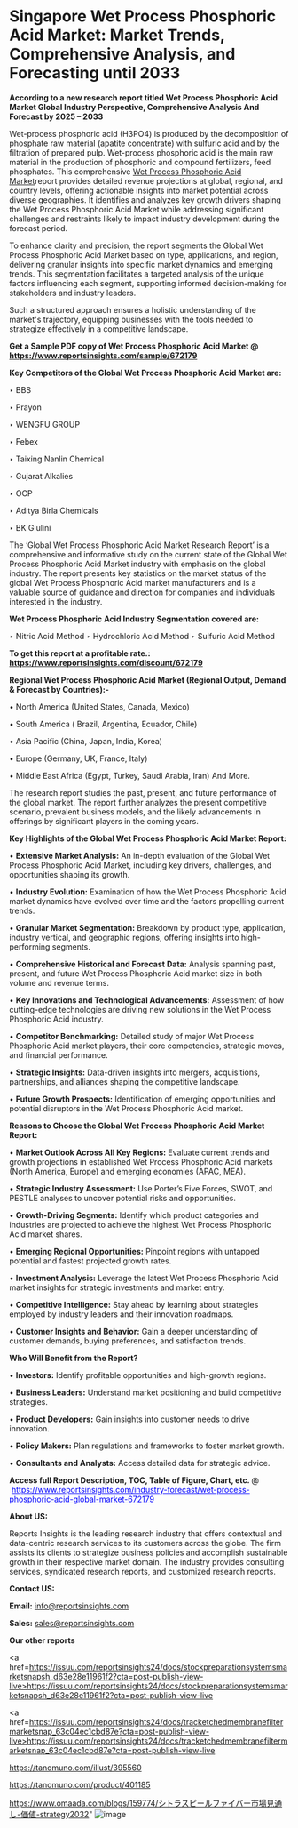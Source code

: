 # Singapore Wet Process Phosphoric Acid Market: Market Trends, Comprehensive Analysis, and Forecasting until 2033

<strong>According to a new research report titled Wet Process Phosphoric Acid Market Global Industry Perspective, Comprehensive Analysis And Forecast by 2025 – 2033</strong>

Wet-process phosphoric acid (H3PO4) is produced by the decomposition of phosphate raw material (apatite concentrate) with sulfuric acid and by the filtration of prepared pulp. Wet-process phosphoric acid is the main raw material in the production of phosphoric and compound fertilizers, feed phosphates. This comprehensive <a href=https://www.reportsinsights.com/sample/672179>Wet Process Phosphoric Acid Market</a>report provides detailed revenue projections at global, regional, and country levels, offering actionable insights into market potential across diverse geographies. It identifies and analyzes key growth drivers shaping the Wet Process Phosphoric Acid Market while addressing significant challenges and restraints likely to impact industry development during the forecast period.

To enhance clarity and precision, the report segments the Global Wet Process Phosphoric Acid Market based on type, applications, and region, delivering granular insights into specific market dynamics and emerging trends. This segmentation facilitates a targeted analysis of the unique factors influencing each segment, supporting informed decision-making for stakeholders and industry leaders.

Such a structured approach ensures a holistic understanding of the market's trajectory, equipping businesses with the tools needed to strategize effectively in a competitive landscape.

<strong>Get a Sample PDF copy of Wet Process Phosphoric Acid Market </strong><strong>@<a href=https://www.reportsinsights.com/sample/672179 style=color:#0000ff;> https://www.reportsinsights.com/sample/672179</a></strong></font>

<strong>Key Competitors of the Global Wet Process Phosphoric Acid Market are:</strong>

‣ BBS

‣ Prayon

‣ WENGFU GROUP

‣ Febex

‣ Taixing Nanlin Chemical

‣ Gujarat Alkalies

‣ OCP

‣ Aditya Birla Chemicals

‣ BK Giulini

The ‘Global Wet Process Phosphoric Acid Market Research Report’ is a comprehensive and informative study on the current state of the Global Wet Process Phosphoric Acid Market industry with emphasis on the global industry. The report presents key statistics on the market status of the global Wet Process Phosphoric Acid market manufacturers and is a valuable source of guidance and direction for companies and individuals interested in the industry.

<strong>Wet Process Phosphoric Acid Industry Segmentation covered are:</strong>

‣ Nitric Acid Method
‣ Hydrochloric Acid Method
‣ Sulfuric Acid Method

<strong>To get this report at a profitable rate.: <a href=https://www.reportsinsights.com/discount/672179 style=color:#0000ff;>https://www.reportsinsights.com/discount/672179</a></strong></font>

<strong>Regional Wet Process Phosphoric Acid Market (Regional Output, Demand &amp; Forecast by Countries):-</strong>

• North America (United States, Canada, Mexico)

• South America ( Brazil, Argentina, Ecuador, Chile)

• Asia Pacific (China, Japan, India, Korea)

• Europe (Germany, UK, France, Italy)

• Middle East Africa (Egypt, Turkey, Saudi Arabia, Iran) And More.

The research report studies the past, present, and future performance of the global market. The report further analyzes the present competitive scenario, prevalent business models, and the likely advancements in offerings by significant players in the coming years.

<strong>Key Highlights of the Global Wet Process Phosphoric Acid Market Report:</strong>

• <strong>Extensive Market Analysis:</strong> An in-depth evaluation of the Global Wet Process Phosphoric Acid Market, including key drivers, challenges, and opportunities shaping its growth.

• <strong>Industry Evolution:</strong> Examination of how the Wet Process Phosphoric Acid market dynamics have evolved over time and the factors propelling current trends.

• <strong>Granular Market Segmentation:</strong> Breakdown by product type, application, industry vertical, and geographic regions, offering insights into high-performing segments.

• <strong>Comprehensive Historical and Forecast Data:</strong> Analysis spanning past, present, and future Wet Process Phosphoric Acid market size in both volume and revenue terms.

• <strong>Key Innovations and Technological Advancements:</strong> Assessment of how cutting-edge technologies are driving new solutions in the Wet Process Phosphoric Acid industry.

• <strong>Competitor Benchmarking:</strong> Detailed study of major Wet Process Phosphoric Acid market players, their core competencies, strategic moves, and financial performance.

• <strong>Strategic Insights:</strong> Data-driven insights into mergers, acquisitions, partnerships, and alliances shaping the competitive landscape.

• <strong>Future Growth Prospects:</strong> Identification of emerging opportunities and potential disruptors in the Wet Process Phosphoric Acid market.

<strong>Reasons to Choose the Global Wet Process Phosphoric Acid Market Report:</strong>

• <strong>Market Outlook Across All Key Regions:</strong> Evaluate current trends and growth projections in established Wet Process Phosphoric Acid markets (North America, Europe) and emerging economies (APAC, MEA).

• <strong>Strategic Industry Assessment:</strong> Use Porter’s Five Forces, SWOT, and PESTLE analyses to uncover potential risks and opportunities.

• <strong>Growth-Driving Segments:</strong> Identify which product categories and industries are projected to achieve the highest Wet Process Phosphoric Acid market shares.

• <strong>Emerging Regional Opportunities:</strong> Pinpoint regions with untapped potential and fastest projected growth rates.

• <strong>Investment Analysis:</strong> Leverage the latest Wet Process Phosphoric Acid market insights for strategic investments and market entry.

• <strong>Competitive Intelligence:</strong> Stay ahead by learning about strategies employed by industry leaders and their innovation roadmaps.

• <strong>Customer Insights and Behavior:</strong> Gain a deeper understanding of customer demands, buying preferences, and satisfaction trends.

<strong>Who Will Benefit from the Report?</strong>

• <strong>Investors:</strong> Identify profitable opportunities and high-growth regions.

• <strong>Business Leaders:</strong> Understand market positioning and build competitive strategies.

• <strong>Product Developers:</strong> Gain insights into customer needs to drive innovation.

• <strong>Policy Makers:</strong> Plan regulations and frameworks to foster market growth.

• <strong>Consultants and Analysts:</strong> Access detailed data for strategic advice.
</ul>
<strong>Access full Report Description, TOC, Table of Figure, Chart, etc. </strong>@  <a href=https://www.reportsinsights.com/industry-forecast/wet-process-phosphoric-acid-global-market-672179 style=color:#0000ff;>https://www.reportsinsights.com/industry-forecast/wet-process-phosphoric-acid-global-market-672179</a></font>

<strong><strong>About US</strong>:</strong>

Reports Insights is the leading research industry that offers contextual and data-centric research services to its customers across the globe. The firm assists its clients to strategize business policies and accomplish sustainable growth in their respective market domain. The industry provides consulting services, syndicated research reports, and customized research reports.

<strong>Contact US:</strong>

<p class=""""><b>Email:</b> <a href=mailto:info@reportsinsights.com>info@reportsinsights.com</a></p>
<p class=""""><b>Sales:</b> <a href=mailto:sales@reportsinsights.com>sales@reportsinsights.com</a></p>

<strong>Our other reports</strong>

<a href=https://issuu.com/reportsinsights24/docs/stockpreparationsystemsmarketsnapsh_d63e28e11961f2?cta=post-publish-view-live>https://issuu.com/reportsinsights24/docs/stockpreparationsystemsmarketsnapsh_d63e28e11961f2?cta=post-publish-view-live</a>

<a href=https://issuu.com/reportsinsights24/docs/tracketchedmembranefiltermarketsnap_63c04ec1cbd87e?cta=post-publish-view-live>https://issuu.com/reportsinsights24/docs/tracketchedmembranefiltermarketsnap_63c04ec1cbd87e?cta=post-publish-view-live</a>

<a href=https://tanomuno.com/illust/395560>https://tanomuno.com/illust/395560</a>

<a href=https://tanomuno.com/product/401185>https://tanomuno.com/product/401185</a>

<a href=https://www.omaada.com/blogs/159774/シトラスピールファイバー市場見通し-価値-strategy2032>https://www.omaada.com/blogs/159774/シトラスピールファイバー市場見通し-価値-strategy2032</a>"
![image](https://github.com/user-attachments/assets/95a38960-204a-44de-b49b-c37d0bb85650)
